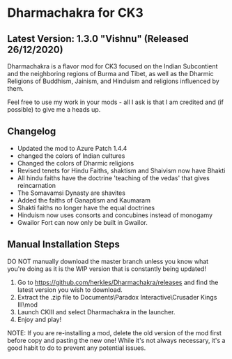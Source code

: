 # Dharmachakra for CK3

## Latest Version: 1.3.0 "Vishnu" (Released 26/12/2020)

Dharmachakra is a flavor mod for CK3 focused on the Indian Subcontient and the neighboring regions of Burma and Tibet, as well as the Dharmic Religions of Buddhism, Jainism, and Hinduism and religions influenced by them.

Feel free to use my work in your mods - all I ask is that I am credited and (if possible) to give me a heads up.

## Changelog

- Updated the mod to Azure Patch 1.4.4
- changed the colors of Indian cultures
- Changed the colors of Dharmic religions
- Revised tenets for Hindu Faiths, shaktism and Shaivism now have Bhakti
- All hindu faiths have the doctrine 'teaching of the vedas' that gives reincarnation
- The Somavamsi Dynasty are shavites
- Added the faiths of Ganaptism and Kaumaram
- Shakti faiths no longer have the equal doctrines
- Hinduism now uses consorts and concubines instead of monogamy
- Gwailor Fort can now only be built in Gwailor.

## Manual Installation Steps

DO NOT manually download the master branch unless you know what you're doing as it is the WIP version that is constantly being updated!

1. Go to <https://github.com/herkles/Dharmachakra/releases> and find the latest version you wish to download.
2. Extract the .zip file to Documents\Paradox Interactive\Crusader Kings III\mod
3. Launch CKIII and select Dharmachakra in the launcher.
4. Enjoy and play!

NOTE: If you are re-installing a mod, delete the old version of the mod first before copy and pasting the new one! While it's not always necessary, it's a good habit to do to prevent any potential issues.
